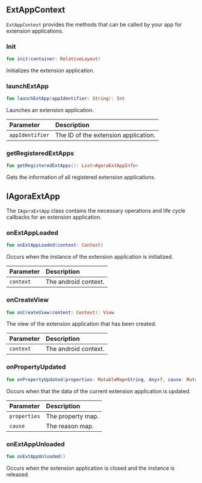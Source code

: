## ExtAppContext

`ExtAppContext` provides the methods that can be called by your app for extension applications.

### Init

```kotlin
fun init(container: RelativeLayout)
```

Initializes the extension application.

### launchExtApp

```kotlin
fun launchExtApp(appIdentifier: String): Int
```

Launches an extension application.

| Parameter | Description |
| :-------------- | :-------------- |
| `appIdentifier` | The ID of the extension application. |

### getRegisteredExtApps

```kotlin
fun getRegisteredExtApps(): List<AgoraExtAppInfo>
```

Gets the information of all registered extension applications.

## IAgoraExtApp

The `IAgoraExtApp` class contains the necessary operations and life cycle callbacks for an extension application.

### onExtAppLoaded

```kotlin
fun onExtAppLoaded(context: Context)
```

Occurs when the instance of the extension application is initialized.

| Parameter | Description |
| :-------- | :--------------- |
| `context` | The android context. |

### onCreateView

```kotlin
fun onCreateView(content: Context): View
```

The view of the extension application that has been created.

| Parameter | Description |
| :-------- | :--------------- |
| `context` | The android context. |

### onPropertyUpdated

```kotlin
fun onPropertyUpdated(properties: MutableMap<String, Any>?, cause: MutableMap<String, Any?>?)
```

Occurs when that the data of the current extension application is updated.

| Parameter | Description |
| :----------- | :----------- |
| `properties` | The property map. |
| `cause` | The reason map. |

### onExtAppUnloaded

```kotlin
fun onExtAppUnloaded()
```

Occurs when the extension application is closed and the instance is released.
